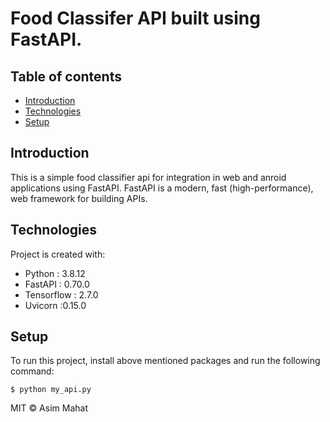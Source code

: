 # Food Classifer API built using FastAPI.

## Table of contents
* [Introduction](#introduction)
* [Technologies](#technologies)
* [Setup](#setup)

## Introduction
This is a simple food classifier api for integration in web and anroid applications using FastAPI. FastAPI is a modern, fast (high-performance), web framework for building APIs.
	
## Technologies
Project is created with:
* Python : 3.8.12
* FastAPI : 0.70.0
* Tensorflow : 2.7.0
* Uvicorn :0.15.0
	
## Setup
To run this project, install above mentioned packages and run the following command:
```
$ python my_api.py 
```

MIT © Asim Mahat

